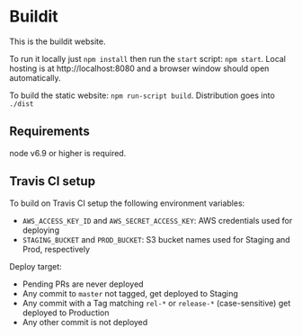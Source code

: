 # Buildit

This is the buildit website.

To run it locally just `npm install` then run the `start` script: `npm start`. Local hosting is at http://localhost:8080 and a browser window should open automatically.

To build the static website: `npm run-script build`. Distribution goes into `./dist`

## Requirements

node v6.9 or higher is required.


## Travis CI setup

To build on Travis CI setup the following environment variables:

- `AWS_ACCESS_KEY_ID` and `AWS_SECRET_ACCESS_KEY`: AWS credentials used for deploying
- `STAGING_BUCKET` and `PROD_BUCKET`: S3 bucket names used for Staging and Prod, respectively

Deploy target:

- Pending PRs are never deployed
- Any commit to `master` not tagged, get deployed to Staging
- Any commit with a Tag matching `rel-*` or `release-*` (case-sensitive) get deployed to Production
- Any other commit is not deployed
